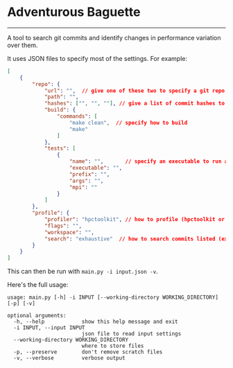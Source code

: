 # Adventurous Baguette
------------------------

A tool to search git commits and identify changes in performance variation over them. 

It uses JSON files to specify most of the settings. For example:

```json
[
    {
        "repo": {
            "url": "",  // give one of these two to specify a git repo
            "path": "",
            "hashes": ["", "", ""], // give a list of commit hashes to search over (or "last x" for last x commits)
            "build": {
                "commands": [
                    "make clean",  // specify how to build 
                    "make"
                ]
            },
            "tests": [
                {
                    "name": "",       // specify an executable to run and measure
                    "executable": "",
                    "prefix": "",
                    "args": "",
                    "mpi": ""
                }
            ]
        },
        "profile": {
            "profiler": "hpctoolkit", // how to profile (hpctoolkit or gprof)
            "flags": "",
            "workspace": "",
            "search": "exhaustive"  // how to search commits listed (exhaustive, random, or binary)
        }
    }
]
```

This can then be run with `main.py -i input.json -v`.


Here's the full usage:

```
usage: main.py [-h] -i INPUT [--working-directory WORKING_DIRECTORY] [-p] [-v]

optional arguments:
  -h, --help            show this help message and exit
  -i INPUT, --input INPUT
                        json file to read input settings
  --working-directory WORKING_DIRECTORY
                        where to store files
  -p, --preserve        don't remove scratch files
  -v, --verbose         verbose output
```
